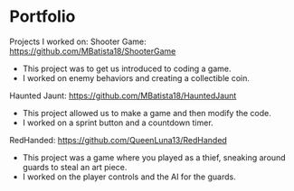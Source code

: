 # Portfolio
Projects I worked on:
  Shooter Game:
  https://github.com/MBatista18/ShooterGame
  - This project was to get us introduced to coding a game.
  - I worked on enemy behaviors and creating a collectible coin.

  Haunted Jaunt:
  https://github.com/MBatista18/HauntedJaunt
  - This project allowed us to make a game and then modify the code.
  - I worked on a sprint button and a countdown timer.

  RedHanded:
  https://github.com/QueenLuna13/RedHanded
  - This project was a game where you played as a thief, sneaking around guards to steal an art piece.
  - I worked on the player controls and the AI for the guards.
